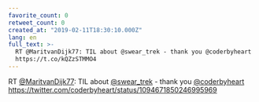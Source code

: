 ```yaml
---
favorite_count: 0
retweet_count: 0
created_at: "2019-02-11T18:30:10.000Z"
lang: en
full_text: >-
  RT @MaritvanDijk77: TIL about @swear_trek - thank you @coderbyheart
  https://t.co/kQZzSTMMO4
---
```


RT [@MaritvanDijk77](https://twitter.com/MaritvanDijk77): TIL about
[@swear_trek](https://twitter.com/swear_trek) - thank you
[@coderbyheart](https://twitter.com/coderbyheart)
<https://twitter.com/coderbyheart/status/1094671850246995969>
